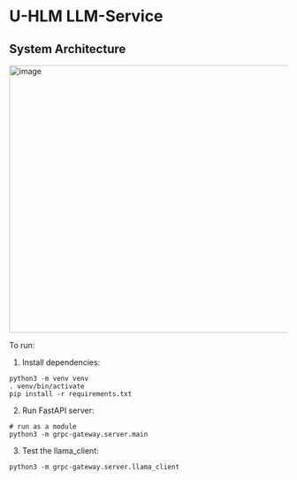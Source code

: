 # U-HLM LLM-Service

## System Architecture
<img width="1462" height="484" alt="image" src="https://github.com/user-attachments/assets/f7029ae4-6ea6-4030-af32-03b43b95d8b3" />


To run: 

1. Install dependencies:
```
python3 -m venv venv
. venv/bin/activate
pip install -r requirements.txt
```

2. Run FastAPI server:
```
# run as a module
python3 -m grpc-gateway.server.main

```


3. Test the llama_client:
```
python3 -m grpc-gateway.server.llama_client 
```
